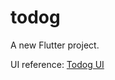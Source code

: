 # todog

A new Flutter project.

UI reference: [Todog UI](https://dribbble.com/shots/7374985-To-Dog-List-App/attachments/262372?mode=media)



